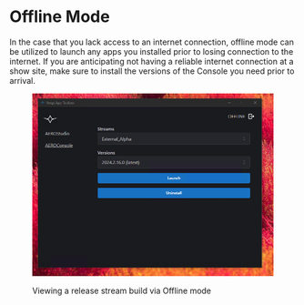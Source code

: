 # Offline Mode

In the case that you lack access to an internet connection, offline mode can be utilized to launch any apps you installed prior to losing connection to the internet. If you are anticipating not having a reliable internet connection at a show site, make sure to install the versions of the Console you need prior to arrival.&#x20;

<figure><img src="../../.gitbook/assets/image (14).png" alt=""><figcaption><p>Viewing a release stream build via Offline mode</p></figcaption></figure>
